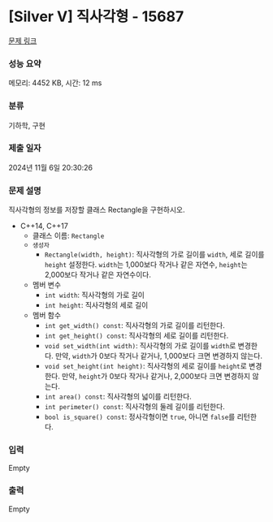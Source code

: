 # [Silver V] 직사각형 - 15687 

[문제 링크](https://www.acmicpc.net/problem/15687) 

### 성능 요약

메모리: 4452 KB, 시간: 12 ms

### 분류

기하학, 구현

### 제출 일자

2024년 11월 6일 20:30:26

### 문제 설명

<p>직사각형의 정보를 저장할 클래스 Rectangle을 구현하시오.</p>

<ul>
	<li>C++14, C++17
	<ul>
		<li>클래스 이름: <code>Rectangle</code></li>
		<li><code>생성자</code>
		<ul>
			<li><code>Rectangle(width, height)</code>: 직사각형의 가로 길이를 <code>width</code>, 세로 길이를 <code>height</code> 설정한다. <code>width</code>는 1,000보다 작거나 같은 자연수, <code>height</code>는 2,000보다 작거나 같은 자연수이다.</li>
		</ul>
		</li>
		<li>멤버 변수
		<ul>
			<li><code>int width</code>: 직사각형의 가로 길이</li>
			<li><code>int height</code>: 직사각형의 세로 길이</li>
		</ul>
		</li>
		<li>멤버 함수
		<ul>
			<li><code>int get_width() const</code>: 직사각형의 가로 길이를 리턴한다.</li>
			<li><code>int get_height() const</code>: 직사각형의 세로 길이를 리턴한다.</li>
			<li><code>void set_width(int width)</code>: 직사각형의 가로 길이를 <code>width</code>로 변경한다. 만약, <code>width</code>가 0보다 작거나 같거나, 1,000보다 크면 변경하지 않는다.</li>
			<li><code>void set_height(int height)</code>: 직사각형의 세로 길이를 <code>height</code>로 변경한다. 만약, <code>height</code>가 0보다 작거나 같거나, 2,000보다 크면 변경하지 않는다.</li>
			<li><code>int area() const</code>: 직사각형의 넓이를 리턴한다.</li>
			<li><code>int perimeter() const</code>: 직사각형의 둘레 길이를 리턴한다.</li>
			<li><code>bool is_square() const</code>: 정사각형이면 <code>true</code>, 아니면 <code>false</code>를 리턴한다.</li>
		</ul>
		</li>
	</ul>
	</li>
</ul>

### 입력 

 Empty

### 출력 

 Empty

